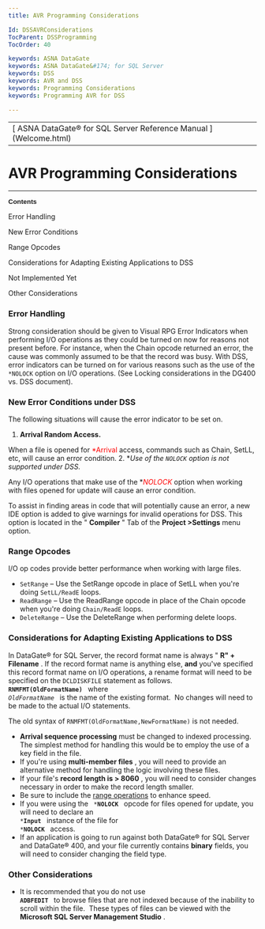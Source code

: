 ```yaml
---
title: AVR Programming Considerations

Id: DSSAVRConsiderations
TocParent: DSSProgramming
TocOrder: 40

keywords: ASNA DataGate
keywords: ASNA DataGate&#174; for SQL Server
keywords: DSS
keywords: AVR and DSS
keywords: Programming Considerations
keywords: Programming AVR for DSS

---
```


<table>
			    <tr>
			      <td>
				   <span class="OH_MultiViewContainerPanelDhtmlTable">[
				   ASNA DataGate&#174; for SQL Server Reference Manual
				   ](Welcome.html)</span></td>
			    </tr>
</table>

# AVR Programming Considerations

---

**<span style='font-size:10.0pt;font-family:Arial'>Contents</span>** 

Error Handling 

New Error Conditions 

Range Opcodes 

Considerations for Adapting Existing Applications to DSS 

Not Implemented Yet 

Other Considerations 

### Error Handling
<p class="MsoNormalSmall" style='margin-top:12.0pt;margin-right:0in;margin-bottom:12.0pt;margin-left:0in'> Strong consideration should be given to Visual RPG Error Indicators when performing I/O operations as they could be turned on now for reasons not present before. For instance, when the Chain opcode returned an error, the cause was commonly assumed to be that the record was busy. With DSS, error indicators can be turned on for various reasons such as the use of the <code>*NOLOCK</code> option on I/O operations. (See Locking considerations in the DG400 vs. DSS document). 

### New Error Conditions under DSS
The following situations will cause the error indicator to be set on. 

1. **Arrival Random Access.** 

When a file is opened for <span style='color:red;font-weight:normal;'>*Arrival</span> access, commands such as Chain, SetLL, etc, will cause an error condition.
2. **Use of the <code>*NOLOCK</code> option is not supported under DSS.** 

Any I/O operations that make use of the **<span style='color:red'>*NOLOCK</span>** option when working with files opened for update will cause an error condition.

To assist in finding areas in code that will potentially cause an error, a new IDE option is added to give warnings for invalid operations for DSS. This option is located in the " **Compiler** " Tab of the **Project &gt;Settings** menu option. 

###  Range Opcodes 
I/O op codes provide better performance when working with large files. 

- <code>SetRange</code> – Use the SetRange opcode in place of SetLL when you're doing <code>SetLL/ReadE</code> loops.
- <code>ReadRange</code> – Use the ReadRange opcode in place of the Chain opcode when you're doing <code>Chain/ReadE</code> loops.
- <code>DeleteRange</code> – Use the DeleteRange when performing delete loops.

###  Considerations for Adapting Existing Applications to DSS 
In DataGate&#174; for SQL Server, the record format name is always " **R" + Filename** . If the record format name is anything else, **and** you've specified this record format name on I/O operations, a rename format will need to be specified on the <code>DCLDISKFILE</code> statement as follows. <code> **RNMFMT(OldFormatName)** </code> where <code> *OldFormatName* </code> is the name of the existing format. &#160;No changes will need to be made to the actual I/O statements. 

The old syntax of <code>RNMFMT(OldFormatName,NewFormatName)</code> is not needed. 

- **Arrival sequence processing**  must be changed to indexed processing. 
        The simplest method for handling this would be to employ the use of a key field in the file.
- If you're using **multi-member files** , you will need to provide an alternative method for handling
	the logic involving these files.
- If your file's **record length is &gt; 8060** , you will need to consider changes necessary in order 
	to make the record length smaller.
- Be sure to include the <a href="#New_Range_Opcodes">range operations</a> to enhance speed.
- If you were using the <code> ***NOLOCK** </code> opcode for files opened for update, you will need to declare an 
	<code> ***Input** </code> instance of the file for <code> ***NOLOCK** </code> access.
- If an application is going to run against both DataGate&#174; for SQL Server and DataGate&#174; 400, and your file 
	currently contains **binary**  fields, you will need to consider changing the field type.

### Other Considerations 

- It is recommended that you do not use <code> **ADBFEDIT** </code> to browse files that are not
indexed because of the inability to scroll within the file. &#160;These types
of files can be viewed with the **Microsoft SQL Server Management Studio** .

